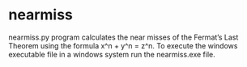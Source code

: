 # nearmiss
nearmiss.py program calculates the near misses of the Fermat’s Last Theorem using the formula x^n + y^n = z^n.
To execute the windows executable file in a windows system run the nearmiss.exe file.
